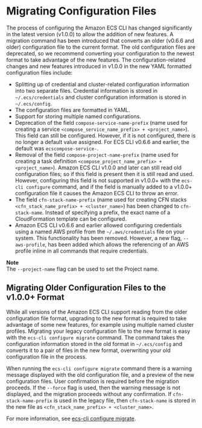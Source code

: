 # Migrating Configuration Files<a name="ECS_CLI_migrating_config_files"></a>

The process of configuring the Amazon ECS CLI has changed significantly in the latest version \(v1\.0\.0\) to allow the addition of new features\. A migration command has been introduced that converts an older \(v0\.6\.6 and older\) configuration file to the current format\. The old configuration files are deprecated, so we recommend converting your configuration to the newest format to take advantage of the new features\. The configuration\-related changes and new features introduced in v1\.0\.0 in the new YAML formatted configuration files include:
+ Splitting up of credential and cluster\-related configuration information into two separate files\. Credential information is stored in `~/.ecs/credentials` and cluster configuration information is stored in `~/.ecs/config`\.
+ The configuration files are formatted in YAML\.
+ Support for storing multiple named configurations\.
+ Deprecation of the field `compose-service-name-prefix` \(name used for creating a service `<compose_service_name_prefix> + <project_name>`\)\. This field can still be configured\. However, if it is not configured, there is no longer a default value assigned\. For ECS CLI v0\.6\.6 and earlier, the default was `ecscompose-service-`\.
+ Removal of the field `compose-project-name-prefix` \(name used for creating a task definition `<compose_project_name_prefix> + <project_name>`\)\. Amazon ECS CLI v1\.0\.0 and later can still read old configuration files; so if this field is present then it is still read and used\. However, configuring this field is not supported in v1\.0\.0\+ with the `ecs-cli configure` command, and if the field is manually added to a v1\.0\.0\+ configuration file it causes the Amazon ECS CLI to throw an error\.
+ The field `cfn-stack-name-prefix` \(name used for creating CFN stacks `<cfn_stack_name_prefix> + <cluster_name>`\) has been changed to `cfn-stack-name`\. Instead of specifying a prefix, the exact name of a CloudFormation template can be configured\.
+ Amazon ECS CLI v0\.6\.6 and earlier allowed configuring credentials using a named AWS profile from the `~/.aws/credentials` file on your system\. This functionality has been removed\. However, a new flag, `--aws-profile`, has been added which allows the referencing of an AWS profile inline in all commands that require credentials\.

**Note**  
The `--project-name` flag can be used to set the Project name\.

## Migrating Older Configuration Files to the v1\.0\.0\+ Format<a name="ECS_CLI_migrating_config_files_notes"></a>

While all versions of the Amazon ECS CLI support reading from the older configuration file format, upgrading to the new format is required to take advantage of some new features, for example using multiple named cluster profiles\. Migrating your legacy configuration file to the new format is easy with the `ecs-cli configure migrate` command\. The command takes the configuration information stored in the old format in `~/.ecs/config` and converts it to a pair of files in the new format, overwriting your old configuration file in the process\.

When running the `ecs-cli configure migrate` command there is a warning message displayed with the old configuration file, and a preview of the new configuration files\. User confirmation is required before the migration proceeds\. If the `--force` flag is used, then the warning message is not displayed, and the migration proceeds without any confirmation\. If `cfn-stack-name-prefix` is used in the legacy file, then `cfn-stack-name` is stored in the new file as `<cfn_stack_name_prefix> + <cluster_name>`\.

For more information, see [ecs\-cli configure migrate](cmd-ecs-cli-configure-migrate.md)\.